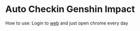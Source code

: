 # Auto Checkin Genshin Impact
How to use: Login to [web](https://webstatic-sea.mihoyo.com/ys/event/signin-sea/index.html?act_id=e202102251931481) and just open chrome every day
